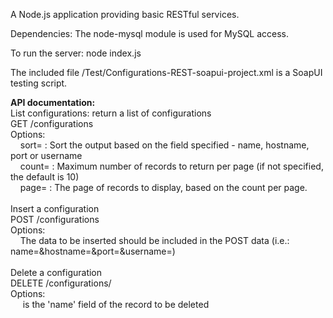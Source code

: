 A Node.js application providing basic RESTful services.


Dependencies:
    The node-mysql module is used for MySQL access.

To run the server:  node index.js

The included file /Test/Configurations-REST-soapui-project.xml is a SoapUI testing script.

<b>API documentation:</b>
<br>
List configurations: return a list of configurations<br>
GET /configurations<br>
Options:<br>
&nbsp;&nbsp;&nbsp;&nbsp;sort=<field name> : Sort the output based on the field specified - name, hostname, port or username<br>
&nbsp;&nbsp;&nbsp;&nbsp;count=<integer> : Maximum number of records to return per page (if not specified, the default is 10)<br>
&nbsp;&nbsp;&nbsp;&nbsp;page=<integer> : The page of records to display, based on the count per page.<br>
<br>
Insert a configuration<br>
POST /configurations   <br>
Options:<br>
&nbsp;&nbsp;&nbsp;&nbsp;The data to be inserted should be included in the POST data (i.e.: name=<name>&hostname=<host>&port=<port number>&username=<user>)<br>
<br>
Delete a configuration<br>
DELETE /configurations/<configuration name><br>
Options:<br>
&nbsp;&nbsp;&nbsp;&nbsp;<configuration name> is the 'name' field of the record to be deleted<br>
<br>

